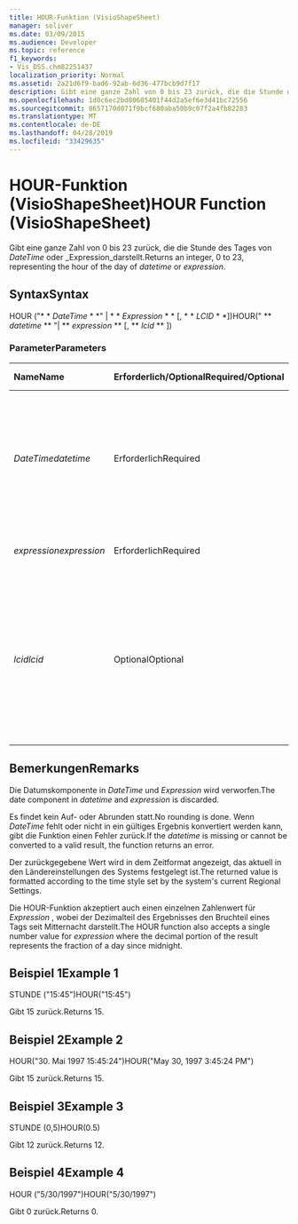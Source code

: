 ```yaml
---
title: HOUR-Funktion (VisioShapeSheet)
manager: soliver
ms.date: 03/09/2015
ms.audience: Developer
ms.topic: reference
f1_keywords:
- Vis_DSS.chm82251437
localization_priority: Normal
ms.assetid: 2a21d6f9-bad6-92ab-6d36-477bcb9d7f17
description: Gibt eine ganze Zahl von 0 bis 23 zurück, die die Stunde des Tages von DateTime oder Expression darstellt.
ms.openlocfilehash: 1d0c6ec2bd80605401f44d2a5ef6e3d41bc72556
ms.sourcegitcommit: 8657170d071f9bcf680aba50b9c07f2a4fb82283
ms.translationtype: MT
ms.contentlocale: de-DE
ms.lasthandoff: 04/28/2019
ms.locfileid: "33429635"
---
```

# <a name="hour-function-visioshapesheet"></a><span data-ttu-id="992c5-103">HOUR-Funktion (VisioShapeSheet)</span><span class="sxs-lookup"><span data-stu-id="992c5-103">HOUR Function (VisioShapeSheet)</span></span>

<span data-ttu-id="992c5-104">Gibt eine ganze Zahl von 0 bis 23 zurück, die die Stunde des Tages von _DateTime_ oder _Expression_darstellt.</span><span class="sxs-lookup"><span data-stu-id="992c5-104">Returns an integer, 0 to 23, representing the hour of the day of  _datetime_ or  _expression_.</span></span>
  
## <a name="syntax"></a><span data-ttu-id="992c5-105">Syntax</span><span class="sxs-lookup"><span data-stu-id="992c5-105">Syntax</span></span>

<span data-ttu-id="992c5-106">HOUR ("\* \* *DateTime* \* \*" | \* \* *Expression* \* \* [, \* \* *LCID* \* \*])</span><span class="sxs-lookup"><span data-stu-id="992c5-106">HOUR(" \*\* *datetime* \*\* "| \*\* *expression* \*\* [, \*\* *lcid* \*\* ])</span></span> 
  
### <a name="parameters"></a><span data-ttu-id="992c5-107">Parameter</span><span class="sxs-lookup"><span data-stu-id="992c5-107">Parameters</span></span>

|<span data-ttu-id="992c5-108">**Name**</span><span class="sxs-lookup"><span data-stu-id="992c5-108">**Name**</span></span>|<span data-ttu-id="992c5-109">**Erforderlich/Optional**</span><span class="sxs-lookup"><span data-stu-id="992c5-109">**Required/Optional**</span></span>|<span data-ttu-id="992c5-110">**Datentyp**</span><span class="sxs-lookup"><span data-stu-id="992c5-110">**Data Type**</span></span>|<span data-ttu-id="992c5-111">**Beschreibung**</span><span class="sxs-lookup"><span data-stu-id="992c5-111">**Description**</span></span>|
|:-----|:-----|:-----|:-----|
| <span data-ttu-id="992c5-112">_DateTime_</span><span class="sxs-lookup"><span data-stu-id="992c5-112">_datetime_</span></span> <br/> |<span data-ttu-id="992c5-113">Erforderlich</span><span class="sxs-lookup"><span data-stu-id="992c5-113">Required</span></span>  <br/> |<span data-ttu-id="992c5-114">**String**</span><span class="sxs-lookup"><span data-stu-id="992c5-114">**String**</span></span> <br/> | <span data-ttu-id="992c5-115">Eine Zeichenfolge, die allgemein als Datums- und Zeitangabe erkannt wird, oder ein Bezug auf eine Zelle mit einer Datums- und Zeitangabe.</span><span class="sxs-lookup"><span data-stu-id="992c5-115">A string commonly recognized as a date and time or a reference to a cell containing a date and time.</span></span>  <br/> |
| <span data-ttu-id="992c5-116">_expression_</span><span class="sxs-lookup"><span data-stu-id="992c5-116">_expression_</span></span> <br/> |<span data-ttu-id="992c5-117">Erforderlich</span><span class="sxs-lookup"><span data-stu-id="992c5-117">Required</span></span>  <br/> |<span data-ttu-id="992c5-118">**Variiert**</span><span class="sxs-lookup"><span data-stu-id="992c5-118">**Varies**</span></span> <br/> |<span data-ttu-id="992c5-119">Ein Ausdruck, der eine Datums- und Zeitangabe liefert.</span><span class="sxs-lookup"><span data-stu-id="992c5-119">An expression that yields a date and time.</span></span>  <br/> |
| <span data-ttu-id="992c5-120">_lcid_</span><span class="sxs-lookup"><span data-stu-id="992c5-120">_lcid_</span></span> <br/> |<span data-ttu-id="992c5-121">Optional</span><span class="sxs-lookup"><span data-stu-id="992c5-121">Optional</span></span>  <br/> |<span data-ttu-id="992c5-122">**Number**</span><span class="sxs-lookup"><span data-stu-id="992c5-122">**Number**</span></span> <br/> | <span data-ttu-id="992c5-123">Ein lokaler Bezeichner, der bei der Auswertung eines nicht lokalen Werts für datetime verwendet werden soll.</span><span class="sxs-lookup"><span data-stu-id="992c5-123">A locale identifier to be used in evaluating a nonlocal datetime.</span></span> <span data-ttu-id="992c5-124">Der lokale Bezeichner ist eine Zahl, die in den Systemkopfdateien beschrieben wird.</span><span class="sxs-lookup"><span data-stu-id="992c5-124">The locale identifier is a number described in the system header files.</span></span>  <br/> |
   
## <a name="remarks"></a><span data-ttu-id="992c5-125">Bemerkungen</span><span class="sxs-lookup"><span data-stu-id="992c5-125">Remarks</span></span>

<span data-ttu-id="992c5-126">Die Datumskomponente in *DateTime* und *Expression* wird verworfen.</span><span class="sxs-lookup"><span data-stu-id="992c5-126">The date component in  *datetime*  and  *expression*  is discarded.</span></span> 
  
<span data-ttu-id="992c5-127">Es findet kein Auf- oder Abrunden statt.</span><span class="sxs-lookup"><span data-stu-id="992c5-127">No rounding is done.</span></span> <span data-ttu-id="992c5-128">Wenn *DateTime* fehlt oder nicht in ein gültiges Ergebnis konvertiert werden kann, gibt die Funktion einen Fehler zurück.</span><span class="sxs-lookup"><span data-stu-id="992c5-128">If the  *datetime*  is missing or cannot be converted to a valid result, the function returns an error.</span></span> 
  
<span data-ttu-id="992c5-129">Der zurückgegebene Wert wird in dem Zeitformat angezeigt, das aktuell in den Ländereinstellungen des Systems festgelegt ist.</span><span class="sxs-lookup"><span data-stu-id="992c5-129">The returned value is formatted according to the time style set by the system's current Regional Settings.</span></span> 
  
<span data-ttu-id="992c5-130">Die HOUR-Funktion akzeptiert auch einen einzelnen Zahlenwert für *Expression* , wobei der Dezimalteil des Ergebnisses den Bruchteil eines Tags seit Mitternacht darstellt.</span><span class="sxs-lookup"><span data-stu-id="992c5-130">The HOUR function also accepts a single number value for  *expression*  where the decimal portion of the result represents the fraction of a day since midnight.</span></span> 
  
## <a name="example-1"></a><span data-ttu-id="992c5-131">Beispiel 1</span><span class="sxs-lookup"><span data-stu-id="992c5-131">Example 1</span></span>

<span data-ttu-id="992c5-132">STUNDE ("15:45")</span><span class="sxs-lookup"><span data-stu-id="992c5-132">HOUR("15:45")</span></span>
  
<span data-ttu-id="992c5-133">Gibt 15 zurück.</span><span class="sxs-lookup"><span data-stu-id="992c5-133">Returns 15.</span></span>
  
## <a name="example-2"></a><span data-ttu-id="992c5-134">Beispiel 2</span><span class="sxs-lookup"><span data-stu-id="992c5-134">Example 2</span></span>

<span data-ttu-id="992c5-135">HOUR("30. Mai 1997 15:45:24")</span><span class="sxs-lookup"><span data-stu-id="992c5-135">HOUR("May 30, 1997 3:45:24 PM")</span></span>
  
<span data-ttu-id="992c5-136">Gibt 15 zurück.</span><span class="sxs-lookup"><span data-stu-id="992c5-136">Returns 15.</span></span>
  
## <a name="example-3"></a><span data-ttu-id="992c5-137">Beispiel 3</span><span class="sxs-lookup"><span data-stu-id="992c5-137">Example 3</span></span>

<span data-ttu-id="992c5-138">STUNDE (0,5)</span><span class="sxs-lookup"><span data-stu-id="992c5-138">HOUR(0.5)</span></span>
  
<span data-ttu-id="992c5-139">Gibt 12 zurück.</span><span class="sxs-lookup"><span data-stu-id="992c5-139">Returns 12.</span></span>
  
## <a name="example-4"></a><span data-ttu-id="992c5-140">Beispiel 4</span><span class="sxs-lookup"><span data-stu-id="992c5-140">Example 4</span></span>

<span data-ttu-id="992c5-141">HOUR ("5/30/1997")</span><span class="sxs-lookup"><span data-stu-id="992c5-141">HOUR("5/30/1997")</span></span>
  
<span data-ttu-id="992c5-142">Gibt 0 zurück.</span><span class="sxs-lookup"><span data-stu-id="992c5-142">Returns 0.</span></span>
  

